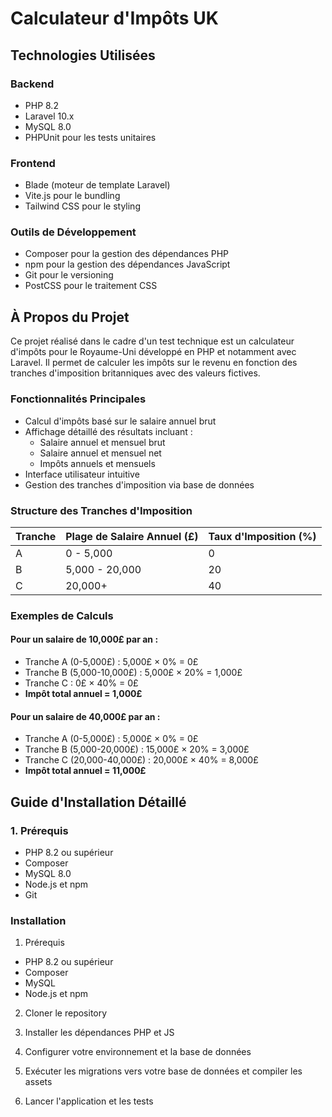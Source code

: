 # Calculateur d'Impôts UK

## Technologies Utilisées

### Backend
- PHP 8.2
- Laravel 10.x
- MySQL 8.0
- PHPUnit pour les tests unitaires

### Frontend
- Blade (moteur de template Laravel)
- Vite.js pour le bundling
- Tailwind CSS pour le styling

### Outils de Développement
- Composer pour la gestion des dépendances PHP
- npm pour la gestion des dépendances JavaScript
- Git pour le versioning
- PostCSS pour le traitement CSS

## À Propos du Projet

Ce projet réalisé dans le cadre d'un test technique est un calculateur d'impôts pour le Royaume-Uni développé en PHP et notamment avec Laravel. Il permet de calculer les impôts sur le revenu en fonction des tranches d'imposition britanniques avec des valeurs fictives.

### Fonctionnalités Principales

- Calcul d'impôts basé sur le salaire annuel brut
- Affichage détaillé des résultats incluant :
  - Salaire annuel et mensuel brut
  - Salaire annuel et mensuel net
  - Impôts annuels et mensuels
- Interface utilisateur intuitive
- Gestion des tranches d'imposition via base de données

### Structure des Tranches d'Imposition

| Tranche | Plage de Salaire Annuel (£) | Taux d'Imposition (%) |
|---------|----------------------------|---------------------|
| A       | 0 - 5,000                 | 0                   |
| B       | 5,000 - 20,000           | 20                  |
| C       | 20,000+                  | 40                  |

### Exemples de Calculs

#### Pour un salaire de 10,000£ par an :
- Tranche A (0-5,000£) : 5,000£ × 0% = 0£
- Tranche B (5,000-10,000£) : 5,000£ × 20% = 1,000£
- Tranche C : 0£ × 40% = 0£
- **Impôt total annuel = 1,000£**

#### Pour un salaire de 40,000£ par an :
- Tranche A (0-5,000£) : 5,000£ × 0% = 0£
- Tranche B (5,000-20,000£) : 15,000£ × 20% = 3,000£
- Tranche C (20,000-40,000£) : 20,000£ × 40% = 8,000£
- **Impôt total annuel = 11,000£**

## Guide d'Installation Détaillé

### 1. Prérequis
- PHP 8.2 ou supérieur
- Composer
- MySQL 8.0
- Node.js et npm
- Git

###  Installation

1. Prérequis
- PHP 8.2 ou supérieur
- Composer
- MySQL
- Node.js et npm

2. Cloner le repository

3. Installer les dépendances PHP et JS

4. Configurer votre environnement et la base de données

5. Exécuter les migrations vers votre base de données et compiler les assets

6. Lancer l'application et les tests